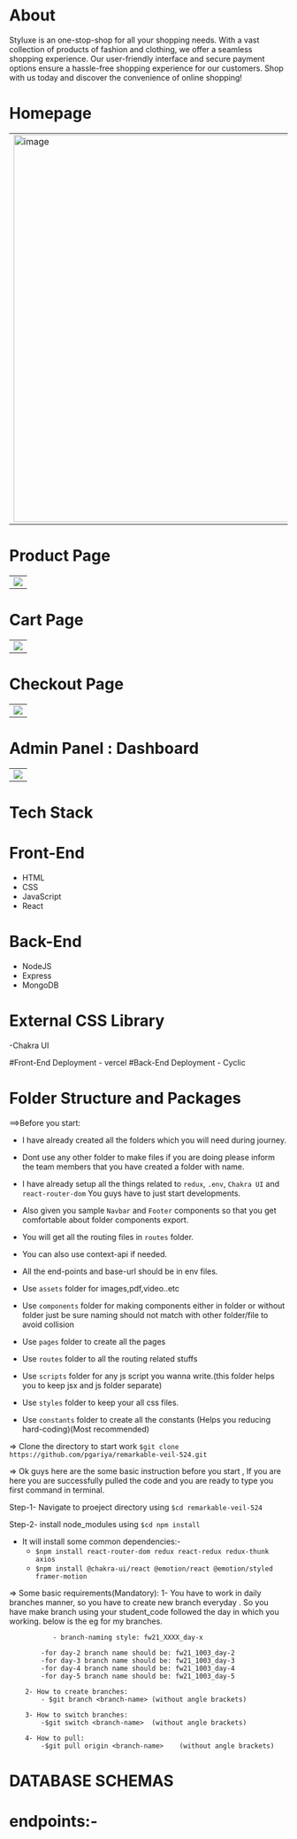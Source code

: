 # About

Styluxe is an one-stop-shop for all your shopping needs. With a vast collection of products of fashion and clothing, we offer a seamless shopping experience. Our user-friendly interface and secure payment options ensure a hassle-free shopping experience for our customers. Shop with us today and discover the convenience of online shopping!

# Homepage 

<table>
  <tr>
    <td valign="top"><img width="699" alt="image" src="./readmeing/home.png"></td>

  <!-- <td valign="top"><img src="https://res.cloudinary.com/ducgyycpy/image/upload/v1677481572/samples/mobile_4_x9chbh.png"/></td> -->
  </tr>
</table>

# Product Page
 
<p align="center" width="100%">
<table>
  <tr>
    <td valign="top"><img src="./readmeing/product.png"/></td>
    <!-- <td valign="top"><img src="https://res.cloudinary.com/ducgyycpy/image/upload/v1677482003/samples/mobile_9_wt4ug9.png"/></td> -->
  </tr>
</table>
</p>


# Cart Page

<table>
  <tr>
    <td valign="top"><img src="./readmeing/cart.png"/></td>
    <!-- <td valign="top"><img src="https://res.cloudinary.com/ducgyycpy/image/upload/v1677483004/samples/mobile_10_kpvztr.png"/></td> -->
  </tr>
</table>

# Checkout Page

<table>
  <tr>
    <td valign="top"><img src="./readmeing/payment.png"/></td>
    <!-- <td valign="top"><img src="https://res.cloudinary.com/ducgyycpy/image/upload/v1677483133/samples/mobile_13_xiqvii.png"/></td> -->
  </tr>
</table>

# Admin Panel : Dashboard

<table>
  <tr>
    <td valign="top"><img src="./readmeing/admin.png"/></td>
    <!-- <td valign="top"><img src="https://res.cloudinary.com/ducgyycpy/image/upload/v1677481068/mobile_3_eymwp5.png"/></td> -->
  </tr>
</table>
  
# Tech Stack

# Front-End

- HTML
- CSS
- JavaScript
- React

# Back-End

- NodeJS
- Express
- MongoDB

# External CSS Library

-Chakra UI

#Front-End Deployment - vercel
#Back-End Deployment - Cyclic

# Folder Structure and Packages

==>Before you start:

- I have already created all the folders which you will need during journey.

- Dont use any other folder to make files if you are doing please inform the
  team members that you have created a folder with name.

- I have already setup all the things related to `redux`, `.env`, `Chakra UI` and `react-router-dom`
  You guys have to just start developments.

- Also given you sample `Navbar` and `Footer` components so that you get
  comfortable about folder components export.

- You will get all the routing files in `routes` folder.

- You can also use context-api if needed.

- All the end-points and base-url should be in env files.

- Use `assets` folder for images,pdf,video..etc
- Use `components` folder for making components either in folder or without folder
  just be sure naming should not match with other folder/file to avoid collision
- Use `pages` folder to create all the pages
- Use `routes` folder to all the routing related stuffs
- Use `scripts` folder for any js script you wanna write.(this folder helps you to
  keep jsx and js folder separate)
- Use `styles` folder to keep your all css files.
- Use `constants` folder to create all the constants (Helps you reducing hard-coding)(Most recommended)

<!-- Cloning related and Getting started related stuffs -->

=> Clone the directory to start work `$git clone  https://github.com/pgariya/remarkable-veil-524.git`

=> Ok guys here are the some basic instruction before you start , If you are here you are successfully pulled the code and you are ready to type you first command in terminal.

Step-1- Navigate to proeject directory using `$cd remarkable-veil-524`

Step-2- install node_modules using `$cd npm install`

- It will install some common dependencies:- <br />
  - `$npm install react-router-dom redux react-redux redux-thunk axios`<br />
  - `$npm install @chakra-ui/react @emotion/react @emotion/styled framer-motion`

<!-- Git related stuffs -->

=> Some basic requirements(Mandatory):
1- You have to work in daily branches manner, so you have to create
new branch everyday . So you have make branch using your student_code
followed the day in which you working. below is the eg for my branches.

               - branch-naming style: fw21_XXXX_day-x

            -for day-2 branch name should be: fw21_1003_day-2
            -for day-3 branch name should be: fw21_1003_day-3
            -for day-4 branch name should be: fw21_1003_day-4
            -for day-5 branch name should be: fw21_1003_day-5

        2- How to create branches:
            - $git branch <branch-name> (without angle brackets)

        3- How to switch branches:
            -$git switch <branch-name>  (without angle brackets)

        4- How to pull:
            -$git pull origin <branch-name>    (without angle brackets)

# DATABASE SCHEMAS

# endpoints:-
